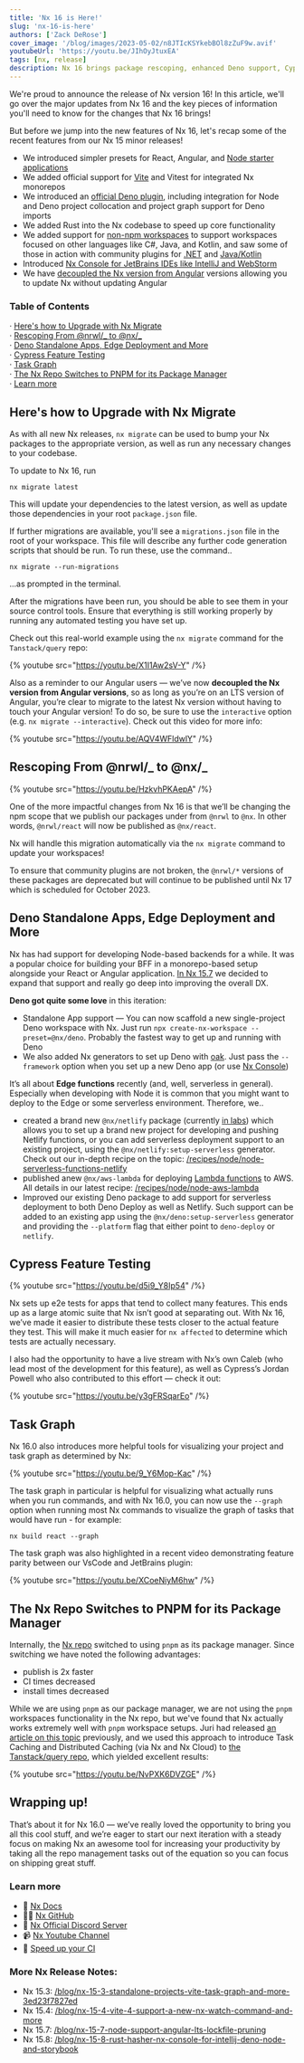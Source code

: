 ```yaml
---
title: 'Nx 16 is Here!'
slug: 'nx-16-is-here'
authors: ['Zack DeRose']
cover_image: '/blog/images/2023-05-02/n8JTIcKSYkebBOl8zZuF9w.avif'
youtubeUrl: 'https://youtu.be/JIhOyJtuxEA'
tags: [nx, release]
description: Nx 16 brings package rescoping, enhanced Deno support, Cypress testing improvements, task graph visualization, and PNPM migration for better performance.
---
```


We're proud to announce the release of Nx version 16! In this article, we'll go over the major updates from Nx 16 and the key pieces of information you'll need to know for the changes that Nx 16 brings!

But before we jump into the new features of Nx 16, let's recap some of the recent features from our Nx 15 minor releases!

- We introduced simpler presets for React, Angular, and [Node starter applications](https://youtu.be/K4f-fMuAoRY)
- We added official support for [Vite](/nx-api/vite) and Vitest for integrated Nx monorepos
- We introduced an [official Deno plugin](https://youtu.be/NpH8cFSp51E), including integration for Node and Deno project collocation and project graph support for Deno imports
- We added Rust into the Nx codebase to speed up core functionality
- We added support for [non-npm workspaces](https://youtu.be/QOhdL02f6BY) to support workspaces focused on other languages like C#, Java, and Kotlin, and saw some of those in action with community plugins for [.NET](https://www.nx-dotnet.com/) and [Java/Kotlin](https://github.com/tinesoft/nxrocks)
- Introduced [Nx Console for JetBrains IDEs like IntelliJ and WebStorm](https://youtu.be/xUTm6GDqwJM)
- We have [decoupled the Nx version from Angular](https://youtu.be/AQV4WFldwlY) versions allowing you to update Nx without updating Angular

### Table of Contents

· [Here's how to Upgrade with Nx Migrate](#heres-how-to-upgrade-with-nx-migrate)  
· [Rescoping From @nrwl/_ to @nx/_](#rescoping-from-nrwl-to-nx)  
· [Deno Standalone Apps, Edge Deployment and More](#deno-standalone-apps-edge-deployment-and-more)  
· [Cypress Feature Testing](#cypress-feature-testing)  
· [Task Graph](#task-graph)  
· [The Nx Repo Switches to PNPM for its Package Manager](#the-nx-repo-switches-to-pnpm-for-its-package-manager)  
· [Learn more](#learn-more)

## Here's how to Upgrade with Nx Migrate

As with all new Nx releases, `nx migrate` can be used to bump your Nx packages to the appropriate version, as well as run any necessary changes to your codebase.

To update to Nx 16, run

```
nx migrate latest
```

This will update your dependencies to the latest version, as well as update those dependencies in your root `package.json` file.

If further migrations are available, you'll see a `migrations.json` file in the root of your workspace. This file will describe any further code generation scripts that should be run. To run these, use the command..

```
nx migrate --run-migrations
```

…as prompted in the terminal.

After the migrations have been run, you should be able to see them in your source control tools. Ensure that everything is still working properly by running any automated testing you have set up.

Check out this real-world example using the `nx migrate` command for the `Tanstack/query` repo:

{% youtube src="https://youtu.be/X1I1Aw2sV-Y" /%}

Also as a reminder to our Angular users — we’ve now **decoupled the Nx version from Angular versions**, so as long as you’re on an LTS version of Angular, you’re clear to migrate to the latest Nx version without having to touch your Angular version! To do so, be sure to use the `interactive` option (e.g. `nx migrate --interactive`). Check out this video for more info:

{% youtube src="https://youtu.be/AQV4WFldwlY" /%}

## Rescoping From @nrwl/_ to @nx/_

{% youtube src="https://youtu.be/HzkvhPKAepA" /%}

One of the more impactful changes from Nx 16 is that we’ll be changing the npm scope that we publish our packages under from `@nrwl` to `@nx`. In other words, `@nrwl/react` will now be published as `@nx/react`.

Nx will handle this migration automatically via the `nx migrate` command to update your workspaces!

To ensure that community plugins are not broken, the `@nrwl/*` versions of these packages are deprecated but will continue to be published until Nx 17 which is scheduled for October 2023.

## Deno Standalone Apps, Edge Deployment and More

Nx has had support for developing Node-based backends for a while. It was a popular choice for building your BFF in a monorepo-based setup alongside your React or Angular application. [In Nx 15.7](/blog/nx-15-7-node-support-angular-lts-lockfile-pruning) we decided to expand that support and really go deep into improving the overall DX.

**Deno got quite some love** in this iteration:

- Standalone App support — You can now scaffold a new single-project Deno workspace with Nx. Just run `npx create-nx-workspace --preset=@nx/deno`. Probably the fastest way to get up and running with Deno
- We also added Nx generators to set up Deno with [oak](https://oakserver.github.io/oak/). Just pass the `--framework` option when you set up a new Deno app (or use [Nx Console](/getting-started/editor-setup))

It’s all about **Edge functions** recently (and, well, serverless in general). Especially when developing with Node it is common that you might want to deploy to the Edge or some serverless environment. Therefore, we..

- created a brand new `@nx/netlify` package (currently [in labs](https://github.com/nrwl/nx-labs/tree/main/packages/netlify)) which allows you to set up a brand new project for developing and pushing Netlify functions, or you can add serverless deployment support to an existing project, using the `@nx/netlify:setup-serverless` generator. Check out our in-depth recipe on the topic: [/recipes/node/node-serverless-functions-netlify](/recipes/node/node-serverless-functions-netlify)
- published anew `@nx/aws-lambda` for deploying [Lambda functions](https://aws.amazon.com/lambda/) to AWS. All details in our latest recipe: [/recipes/node/node-aws-lambda](/recipes/node/node-aws-lambda)
- Improved our existing Deno package to add support for serverless deployment to both Deno Deploy as well as Netlify. Such support can be added to an existing app using the `@nx/deno:setup-serverless` generator and providing the `--platform` flag that either point to `deno-deploy` or `netlify`.

## Cypress Feature Testing

{% youtube src="https://youtu.be/d5i9_Y8Ip54" /%}

Nx sets up e2e tests for apps that tend to collect many features. This ends up as a large atomic suite that Nx isn’t good at separating out. With Nx 16, we’ve made it easier to distribute these tests closer to the actual feature they test. This will make it much easier for `nx affected` to determine which tests are actually necessary.

I also had the opportunity to have a live stream with Nx’s own Caleb (who lead most of the development for this feature), as well as Cypress’s Jordan Powell who also contributed to this effort — check it out:

{% youtube src="https://youtu.be/y3gFRSqarEo" /%}

## Task Graph

Nx 16.0 also introduces more helpful tools for visualizing your project and task graph as determined by Nx:

{% youtube src="https://youtu.be/9_Y6Mop-Kac" /%}

The task graph in particular is helpful for visualizing what actually runs when you run commands, and with Nx 16.0, you can now use the `--graph` option when running most Nx commands to visualize the graph of tasks that would have run - for example:

```
nx build react --graph
```

The task graph was also highlighted in a recent video demonstrating feature parity between our VsCode and JetBrains plugin:

{% youtube src="https://youtu.be/XCoeNiyM6hw" /%}

## The Nx Repo Switches to PNPM for its Package Manager

Internally, the [Nx repo](https://github.com/nrwl/nx) switched to using `pnpm` as its package manager. Since switching we have noted the following advantages:

- publish is 2x faster
- CI times decreased
- install times decreased

While we are using `pnpm` as our package manager, we are not using the `pnpm` workspaces functionality in the Nx repo, but we've found that Nx actually works extremely well with `pnpm` workspace setups. Juri had released [an article on this topic](/blog/setup-a-monorepo-with-pnpm-workspaces-and-speed-it-up-with-nx) previously, and we used this approach to introduce Task Caching and Distributed Caching (via Nx and Nx Cloud) to [the Tanstack/query repo](https://github.com/TanStack/query), which yielded excellent results:

{% youtube src="https://youtu.be/NvPXK6DVZGE" /%}

## Wrapping up!

That’s about it for Nx 16.0 — we’ve really loved the opportunity to bring you all this cool stuff, and we’re eager to start our next iteration with a steady focus on making Nx an awesome tool for increasing your productivity by taking all the repo management tasks out of the equation so you can focus on shipping great stuff.

### Learn more

- 🧠 [Nx Docs](/getting-started/intro)
- 👩‍💻 [Nx GitHub](https://github.com/nrwl/nx)
- 💬 [Nx Official Discord Server](https://go.nx.dev/community)
- 📹 [Nx Youtube Channel](https://www.youtube.com/@nxdevtools)
- 🚀 [Speed up your CI](/nx-cloud)

### More Nx Release Notes:

- Nx 15.3: [/blog/nx-15-3-standalone-projects-vite-task-graph-and-more-3ed23f7827ed](/blog/nx-15-3-standalone-projects-vite-task-graph-and-more)
- Nx 15.4: [/blog/nx-15-4-vite-4-support-a-new-nx-watch-command-and-more](/blog/nx-15-4-vite-4-support-a-new-nx-watch-command-and-more)
- Nx 15.7: [/blog/nx-15-7-node-support-angular-lts-lockfile-pruning](/blog/nx-15-7-node-support-angular-lts-lockfile-pruning)
- Nx 15.8: [/blog/nx-15-8-rust-hasher-nx-console-for-intellij-deno-node-and-storybook](/blog/nx-15-8-rust-hasher-nx-console-for-intellij-deno-node-and-storybook)
